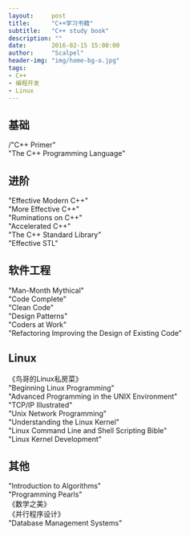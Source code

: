 ```yaml
---
layout:     post
title:      "C++学习书籍"
subtitle:   "C++ study book"
description: ""
date:       2016-02-15 15:00:00
author:     "Scalpel"
header-img: "img/home-bg-o.jpg"
tags:
- C++
- 编程开发
- Linux
---
```

基础
---
/"C++ Primer"  
"The C++ Programming Language"  

进阶  
---
"Effective Modern C++"  
"More Effective C++"  
"Ruminations on C++"  
"Accelerated C++"  
"The C++ Standard Library"  
"Effective STL"  

软件工程  
---
"Man-Month Mythical"  
"Code Complete"  
"Clean Code"  
"Design Patterns"  
"Coders at Work"  
"Refactoring Improving the Design of Existing Code"  

Linux
---
《鸟哥的Linux私房菜》  
"Beginning Linux Programming"  
"Advanced Programming in the UNIX Environment"  
"TCP/IP Illustrated"  
"Unix Network Programming"  
"Understanding the Linux Kernel"  
"Linux Command Line and Shell Scripting Bible"  
"Linux Kernel Development"  

其他
---
"Introduction to Algorithms"  
"Programming Pearls"  
《数学之美》  
《并行程序设计》  
"Database Management Systems"  




